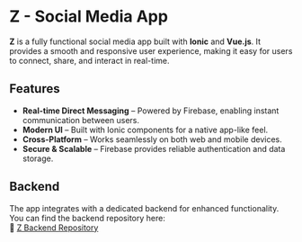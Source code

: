 # Z - Social Media App

**Z** is a fully functional social media app built with **Ionic** and **Vue.js**. It provides a smooth and responsive user experience, making it easy for users to connect, share, and interact in real-time.

## Features

- **Real-time Direct Messaging** – Powered by Firebase, enabling instant communication between users.  
- **Modern UI** – Built with Ionic components for a native app-like feel.  
- **Cross-Platform** – Works seamlessly on both web and mobile devices.  
- **Secure & Scalable** – Firebase provides reliable authentication and data storage.  

## Backend

The app integrates with a dedicated backend for enhanced functionality. You can find the backend repository here:  
🔗 [Z Backend Repository]()
